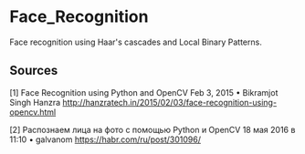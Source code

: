 # Face_Recognition
Face recognition using Haar's cascades and Local Binary Patterns.

## Sources
[1] Face Recognition using Python and OpenCV
Feb 3, 2015 • Bikramjot Singh Hanzra
http://hanzratech.in/2015/02/03/face-recognition-using-opencv.html

[2] Распознаем лица на фото с помощью Python и OpenCV
18 мая 2016 в 11:10 • galvanom
https://habr.com/ru/post/301096/
